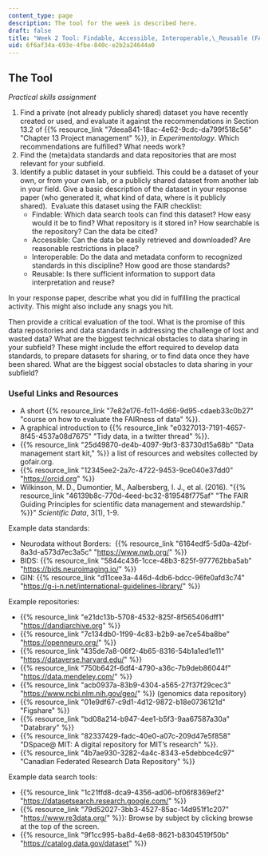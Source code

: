 ```yaml
---
content_type: page
description: The tool for the week is described here.
draft: false
title: "Week 2 Tool: Findable, Accessible, Interoperable,\_Reusable (FAIR) Data Sharing"
uid: 6f6af34a-693e-4fbe-840c-e2b2a24644a0
---
```

## The Tool

*Practical skills assignment*

1. Find a private (not already publicly shared) dataset you have recently created or used, and evaluate it against the recommendations in Section 13.2 of {{% resource_link "7deea841-18ac-4e62-9cdc-da799f518c56" "Chapter 13 Project management" %}}, in *Experimentology*. Which recommendations are fulfilled? What needs work?
2. Find the (meta)data standards and data repositories that are most relevant for your subfield.
3. Identify a public dataset in your subfield. This could be a dataset of your own, or from your own lab, or a publicly shared dataset from another lab in your field. Give a basic description of the dataset in your response paper (who generated it, what kind of data, where is it publicly shared).  Evaluate this dataset using the FAIR checklist:
    - Findable: Which data search tools can find this dataset? How easy would it be to find? What repository is it stored in? How searchable is the repository? Can the data be cited?
    - Accessible: Can the data be easily retrieved and downloaded? Are reasonable restrictions in place?
    - Interoperable: Do the data and metadata conform to recognized standards in this discipline? How good are those standards?
    - Reusable: Is there sufficient information to support data interpretation and reuse? 

In your response paper, describe what you did in fulfilling the practical activity. This might also include any snags you hit.

Then provide a critical evaluation of the tool. What is the promise of this data repositories and data standards in addressing the challenge of lost and wasted data? What are the biggest technical obstacles to data sharing in your subfield? These might include the effort required to develop data standards, to prepare datasets for sharing, or to find data once they have been shared. What are the biggest social obstacles to data sharing in your subfield?

### Useful Links and Resources

- A short {{% resource_link "7e82e176-fc11-4d66-9d95-cdaeb33c0b27" "course on how to evaluate the FAIRness of data" %}}.
- A graphical introduction to {{% resource_link "e0327013-7191-4657-8f45-4537a08d7675" "Tidy data, in a twitter thread" %}}.
- {{% resource_link "25d49870-de4b-4097-9bf3-83730d15a68b" "Data management start kit," %}} a list of resources and websites collected by gofair.org.
- {{% resource_link "12345ee2-2a7c-4722-9453-9ce040e37dd0" "https://orcid.org" %}}
- Wilkinson, M. D., Dumontier, M., Aalbersberg, I. J., et al. (2016). "{{% resource_link "46139b8c-770d-4eed-bc32-819548f775af" "The FAIR Guiding Principles for scientific data management and stewardship." %}}" *Scientific Data*, 3(1), 1-9.

Example data standards:

- Neurodata without Borders:  {{% resource_link "6164edf5-5d0a-42bf-8a3d-a573d7ec3a5c" "https://www.nwb.org/" %}}
- BIDS: {{% resource_link "5844c436-1cce-48b3-825f-977762bba5ab" "https://bids.neuroimaging.io/" %}}
- GIN: {{% resource_link "d11cee3a-446d-4db6-bdcc-96fe0afd3c74" "https://g-i-n.net/international-guidelines-library/" %}}

Example repositories:

- {{% resource_link "e21dc13b-5708-4532-825f-8f565406dff1" "https://dandiarchive.org" %}} 
- {{% resource_link "7c134db0-1f99-4c83-b2b9-ae7ce54ba8be" "https://openneuro.org/" %}}
- {{% resource_link "435de7a8-06f2-4b65-8316-54b1a1ed1e11" "https://dataverse.harvard.edu/" %}}
- {{% resource_link "750b642f-6df4-4790-a36c-7b9deb86044f" "https://data.mendeley.com/" %}}
- {{% resource_link "acb0937a-83b9-4304-a565-27f37f29cec3" "https://www.ncbi.nlm.nih.gov/geo/" %}} (genomics data repository)
- {{% resource_link "01e9df67-c9d1-4d12-9872-b18e0736121d" "Figshare" %}}
- {{% resource_link "bd08a214-b947-4ee1-b5f3-9aa67587a30a" "Databrary" %}}  
- {{% resource_link "82337429-fadc-40e0-a07c-209d47e5f858" "DSpace@ MIT: A digital repository for MIT’s research" %}}.
- {{% resource_link "4b7ae930-3282-4a4c-8343-e5debbce4c97" "Canadian Federated Research Data Repository" %}}

Example data search tools:

- {{% resource_link "1c21ffd8-dca9-4356-ad06-bf06f8369ef2" "https://datasetsearch.research.google.com/" %}}
- {{% resource_link "79d52027-3bb3-4527-85ac-14d951f1c207" "https://www.re3data.org/" %}}: Browse by subject by clicking browse at the top of the screen.
- {{% resource_link "9f1cc995-ba8d-4e68-8621-b8304519f50b" "https://catalog.data.gov/dataset" %}}